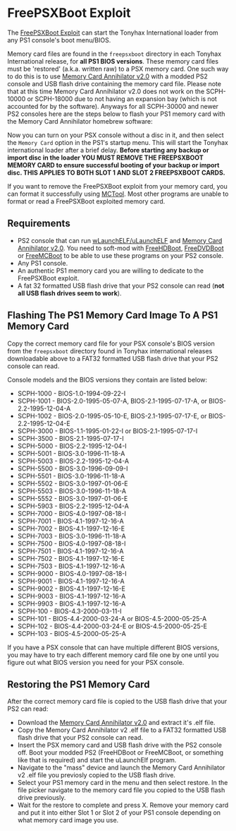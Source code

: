 # FreePSXBoot Exploit

The [FreePSXBoot Exploit](https://github.com/bradl-in/freepsxboot) can start the Tonyhax International loader from any PS1 console's boot menu/BIOS.

Memory card files are found in the `freepsxboot` directory in each Tonyhax International release, for **all PS1 BIOS versions**. These memory card files must be 'restored' (a.k.a. written raw) to a PSX memory card. One such way to do this is to use [Memory Card Annihilator v2.0](https://www.ps2-home.com/forum/viewtopic.php?t=116) with a modded PS2 console and USB flash drive containing the memory card file. Please note that at this time Memory Card Annihilator v2.0 does not work on the SCPH-10000 or SCPH-18000 due to not having an expansion bay (which is not accounted for by the software). Anyways for all SCPH-30000 and newer PS2 consoles here are the steps below to flash your PS1 memory card with the Memory Card Annihilator homebrew software:

Now you can turn on your PSX console without a disc in it, and then select the `Memory Card` option in the PS1's startup menu. This will start the Tonyhax international loader after a brief delay. **Before starting any backup or import disc in the loader YOU MUST REMOVE THE FREEPSXBOOT MEMORY CARD to ensure successful booting of your backup or import disc. THIS APPLIES TO BOTH SLOT 1 AND SLOT 2 FREEPSXBOOT CARDS.**

If you want to remove the FreePSXBoot exploit from your memory card, you can format it successfully using [MCTool](https://www.psx-place.com/threads/mctool-tonyhax-freepsxboot-installer.36569/). Most other programs are unable to format or read a FreePSXBoot exploited memory card.

## Requirements

*   PS2 console that can run [wLaunchELF/uLaunchELF](https://www.psx-place.com/resources/wlaunchelf.713/) and [Memory Card Annihilator v2.0](https://www.ps2-home.com/forum/viewtopic.php?t=116). You need to soft-mod with [FreeHDBoot](https://www.ps2-home.com/forum/viewtopic.php?t=5208), [FreeDVDBoot](https://github.com/CTurt/FreeDVDBoot) or [FreeMCBoot](https://www.ps2-home.com/forum/viewtopic.php?t=1248) to be able to use these programs on your PS2 console.
*   Any PS1 console.
*   An authentic PS1 memory card you are willing to dedicate to the FreePSXBoot exploit.
*   A fat 32 formatted USB flash drive that your PS2 console can read (**not all USB flash drives seem to work**).

## Flashing The PS1 Memory Card Image To A PS1 Memory Card

Copy the correct memory card file for your PSX console's BIOS version from the `freepsxboot` directory found in Tonyhax international releases downloadable above to a FAT32 formatted USB flash drive that your PS2 console can read.

Console models and the BIOS versions they contain are listed below:

*   SCPH-1000 - BIOS-1.0-1994-09-22-I
*   SCPH-1001 - BIOS-2.0-1995-05-07-A, BIOS-2.1-1995-07-17-A, or BIOS-2.2-1995-12-04-A
*   SCPH-1002 - BIOS-2.0-1995-05-10-E, BIOS-2.1-1995-07-17-E, or BIOS-2.2-1995-12-04-E
*   SCPH-3000 - BIOS-1.1-1995-01-22-I or BIOS-2.1-1995-07-17-I
*   SCPH-3500 - BIOS-2.1-1995-07-17-I
*   SCPH-5000 - BIOS-2.2-1995-12-04-I
*   SCPH-5001 - BIOS-3.0-1996-11-18-A
*   SCPH-5003 - BIOS-2.2-1995-12-04-A
*   SCPH-5500 - BIOS-3.0-1996-09-09-I
*   SCPH-5501 - BIOS-3.0-1996-11-18-A
*   SCPH-5502 - BIOS-3.0-1997-01-06-E
*   SCPH-5503 - BIOS-3.0-1996-11-18-A
*   SCPH-5552 - BIOS-3.0-1997-01-06-E
*   SCPH-5903 - BIOS-2.2-1995-12-04-A
*   SCPH-7000 - BIOS-4.0-1997-08-18-I
*   SCPH-7001 - BIOS-4.1-1997-12-16-A
*   SCPH-7002 - BIOS-4.1-1997-12-16-E
*   SCPH-7003 - BIOS-3.0-1996-11-18-A
*   SCPH-7500 - BIOS-4.0-1997-08-18-I
*   SCPH-7501 - BIOS-4.1-1997-12-16-A
*   SCPH-7502 - BIOS-4.1-1997-12-16-E
*   SCPH-7503 - BIOS-4.1-1997-12-16-A
*   SCPH-9000 - BIOS-4.0-1997-08-18-I
*   SCPH-9001 - BIOS-4.1-1997-12-16-A
*   SCPH-9002 - BIOS-4.1-1997-12-16-E
*   SCPH-9003 - BIOS-4.1-1997-12-16-A
*   SCPH-9903 - BIOS-4.1-1997-12-16-A
*   SCPH-100 - BIOS-4.3-2000-03-11-I
*   SCPH-101 - BIOS-4.4-2000-03-24-A or BIOS-4.5-2000-05-25-A
*   SCPH-102 - BIOS-4.4-2000-03-24-E or BIOS-4.5-2000-05-25-E
*   SCPH-103 - BIOS-4.5-2000-05-25-A

If you have a PSX console that can have multiple different BIOS versions, you may have to try each different memory card file one by one until you figure out what BIOS version you need for your PSX console.

## Restoring the PS1 Memory Card

After the correct memory card file is copied to the USB flash drive that your PS2 can read:

*   Download the [Memory Card Annihilator v2.0](https://www.ps2-home.com/forum/viewtopic.php?t=116) and extract it's .elf file.
*   Copy the Memory Card Annihilator v2 .elf file to a FAT32 formatted USB flash drive that your PS2 console can read.
*   Insert the PSX memory card and USB flash drive with the PS2 console off. Boot your modded PS2 (FreeHDBoot or FreeMCBoot, or something like that is required) and start the uLaunchElf program.
*   Navigate to the "mass" device and launch the Memory Card Annihilator v2 .elf file you previosly copied to the USB flash drive.
*   Select your PS1 memory card in the menu and then select restore. In the file picker navigate to the memory card file you copied to the USB flash drive previously.
*   Wait for the restore to complete and press X. Remove your memory card and put it into either Slot 1 or Slot 2 of your PS1 console depending on what memory card image you use.
